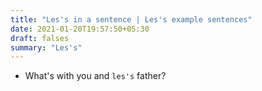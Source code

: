 ```yaml
---
title: "Les's in a sentence | Les's example sentences"
date: 2021-01-20T19:57:50+05:30
draft: falses
summary: "Les's"
---
```

- What's with you and `les's` father?
                 
